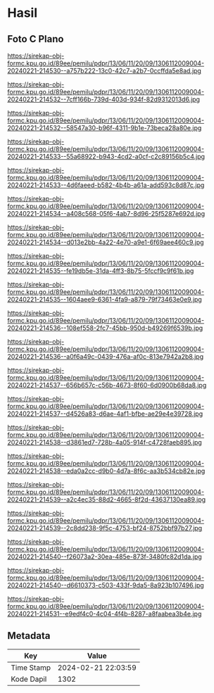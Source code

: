 # Hasil

## Foto C Plano

https://sirekap-obj-formc.kpu.go.id/89ee/pemilu/pdpr/13/06/11/20/09/1306112009004-20240221-214530--a757b222-13c0-42c7-a2b7-0ccffda5e8ad.jpg

https://sirekap-obj-formc.kpu.go.id/89ee/pemilu/pdpr/13/06/11/20/09/1306112009004-20240221-214532--7cff166b-739d-403d-934f-82d9312013d6.jpg

https://sirekap-obj-formc.kpu.go.id/89ee/pemilu/pdpr/13/06/11/20/09/1306112009004-20240221-214532--58547a30-b96f-4311-9b1e-73beca28a80e.jpg

https://sirekap-obj-formc.kpu.go.id/89ee/pemilu/pdpr/13/06/11/20/09/1306112009004-20240221-214533--55a68922-b943-4cd2-a0cf-c2c89156b5c4.jpg

https://sirekap-obj-formc.kpu.go.id/89ee/pemilu/pdpr/13/06/11/20/09/1306112009004-20240221-214533--4d6faeed-b582-4b4b-a61a-add593c8d87c.jpg

https://sirekap-obj-formc.kpu.go.id/89ee/pemilu/pdpr/13/06/11/20/09/1306112009004-20240221-214534--a408c568-05f6-4ab7-8d96-25f5287e692d.jpg

https://sirekap-obj-formc.kpu.go.id/89ee/pemilu/pdpr/13/06/11/20/09/1306112009004-20240221-214534--d013e2bb-4a22-4e70-a9e1-6f69aee460c9.jpg

https://sirekap-obj-formc.kpu.go.id/89ee/pemilu/pdpr/13/06/11/20/09/1306112009004-20240221-214535--fe19db5e-31da-4ff3-8b75-5fccf9c9f61b.jpg

https://sirekap-obj-formc.kpu.go.id/89ee/pemilu/pdpr/13/06/11/20/09/1306112009004-20240221-214535--1604aee9-6361-4fa9-a879-79f73463e0e9.jpg

https://sirekap-obj-formc.kpu.go.id/89ee/pemilu/pdpr/13/06/11/20/09/1306112009004-20240221-214536--108ef558-2fc7-45bb-950d-b49269f6539b.jpg

https://sirekap-obj-formc.kpu.go.id/89ee/pemilu/pdpr/13/06/11/20/09/1306112009004-20240221-214536--a0f6a49c-0439-476a-af0c-813e7942a2b8.jpg

https://sirekap-obj-formc.kpu.go.id/89ee/pemilu/pdpr/13/06/11/20/09/1306112009004-20240221-214537--656b657c-c56b-4673-8f60-6d0900b68da8.jpg

https://sirekap-obj-formc.kpu.go.id/89ee/pemilu/pdpr/13/06/11/20/09/1306112009004-20240221-214537--d4526a83-d6ae-4af1-bfbe-ae29e4e39728.jpg

https://sirekap-obj-formc.kpu.go.id/89ee/pemilu/pdpr/13/06/11/20/09/1306112009004-20240221-214538--d3861ed7-728b-4a05-914f-c4728faeb895.jpg

https://sirekap-obj-formc.kpu.go.id/89ee/pemilu/pdpr/13/06/11/20/09/1306112009004-20240221-214538--eda0a2cc-d9b0-4d7a-8f6c-aa3b534cb82e.jpg

https://sirekap-obj-formc.kpu.go.id/89ee/pemilu/pdpr/13/06/11/20/09/1306112009004-20240221-214539--a2c4ec35-88d2-4665-8f2d-43637130ea89.jpg

https://sirekap-obj-formc.kpu.go.id/89ee/pemilu/pdpr/13/06/11/20/09/1306112009004-20240221-214539--2c8dd238-9f5c-4753-bf24-8752bbf97b27.jpg

https://sirekap-obj-formc.kpu.go.id/89ee/pemilu/pdpr/13/06/11/20/09/1306112009004-20240221-214540--f26073a2-30ea-485e-873f-3480fc82d1da.jpg

https://sirekap-obj-formc.kpu.go.id/89ee/pemilu/pdpr/13/06/11/20/09/1306112009004-20240221-214540--d6610373-c503-433f-9da5-8a923b107496.jpg

https://sirekap-obj-formc.kpu.go.id/89ee/pemilu/pdpr/13/06/11/20/09/1306112009004-20240221-214531--e9edf4c0-4c04-4f4b-8287-a8faabea3b4e.jpg


## Metadata

| Key        | Value               |
| ---------- | ------------------- |
| Time Stamp | 2024-02-21 22:03:59 |
| Kode Dapil | 1302                |



